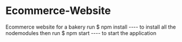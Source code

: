 # Ecommerce-Website
Ecommerce website for a bakery
run $ npm install ---- to install all the nodemodules
then  run  $ npm start ---- to start the application 
